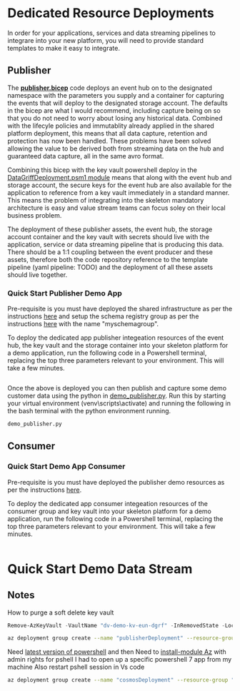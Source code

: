 # Dedicated Resource Deployments

In order for your applications, services and data streaming pipelines to integrare into your new platform, you will need to provide standard templates to make it easy to integrate.

## Publisher

The **[publisher.bicep](publisher.bicep)** code deploys an event hub on to the designated namespace with the parameters you supply and a container for capturing the events that will deploy to the designated storage account. The defaults in the bicep are what I would recommend, including capture being on so that you do not need to worry about losing any historical data. Combined with the lifecyle policies and immutablity already applied in the shared platform deployment, this means that all  data capture, retention and protection has now been handled. These problems have been solved allowing the value to be derived both from streaming data on the hub and guaranteed data capture, all in the same avro format.

Combining this bicep with the key vault powershell deploy in the [DataGriffDeployment.psm1 module](./Modules/DataGriffDeployment.psm1) means that along with the event hub and storage account, the secure keys for the event hub are also available for the application to reference from a key vault immediately in a standard manner. This means the problem of integrating into the skeleton mandatory architecture is easy and value stream teams can focus soley on their local business problem.

The deployment of these publisher assets, the event hub, the storage account container and the key vault with secrets should live with the application, service or data streaming pipeline that is producing this data. There should be a 1:1 coupling between the event producer and these assets, therefore both the code repository reference to the template pipeline (yaml pipeline: TODO) and the deployment of all these assets should live together.

### Quick Start Publisher Demo App

Pre-requisite is you must have deployed the shared infrastructure as per the instructions [here](../02_SharedInfrastructure/ReadMe.md) and setup the schema registry group as per the instructions [here](../03_SchemaRegistry/ReadMe.md) with the name "myschemagroup".

To deploy the dedicated app publisher integeation resources of the event hub, the key vault and the storage container into your skeleton platform for a demo application, run the following code in a Powershell terminal, replacing the top three parameters relevant to your environment. This will take a few minutes.

```ps1

```

Once the above is deployed you can then publish and capture some demo customer data using the python in [demo_publisher.py](./DemoApps/demo_publisher.py). Run this by starting your virtual environment (venv\scripts\activate) and running the following in the bash terminal with the python environment running.

```bash
demo_publisher.py
```
## Consumer

### Quick Start Demo App Consumer

Pre-requisite is you must have deployed the publisher demo resources as per the instructions [here](###-Quick-Start-Publisher-Demo-App).

To deploy the dedicated app consumer integeation resources of the consumer group and key vault into your skeleton platform for a demo application, run the following code in a Powershell terminal, replacing the top three parameters relevant to your environment. This will take a few minutes.

```ps1

```

# Quick Start Demo Data Stream

## Notes

How to purge a soft delete key vault

```ps1
Remove-AzKeyVault -VaultName "dv-demo-kv-eun-dgrf" -InRemovedState -Location northeurope
```

```bash
az deployment group create --name "publisherDeployment" --resource-group "dv-events-broker-rg" --template-file "01_Platform\04_DedicatedResource\publisher.bicep" --parameters namespace="{youruniqueid}" eventhubname="demo"
```

Need [latest version of powershell](https://docs.microsoft.com/en-us/powershell/scripting/install/installing-powershell?view=powershell-7.2) and then
Need to [install-module Az](https://docs.microsoft.com/en-us/powershell/azure/install-az-ps?view=azps-7.0.0) with admin rights for pshell
I had to open up a specific powershell 7 app from my machine
Also restart pshell session in Vs code

```bash
az deployment group create --name "cosmosDeployment" --resource-group "dv-events-account-rg" --template-file "01_Platform\04_DedicatedResource\cosmos.bicep" --parameters namespace="{youruniqueid}" target='account' teamName="customer"
```

